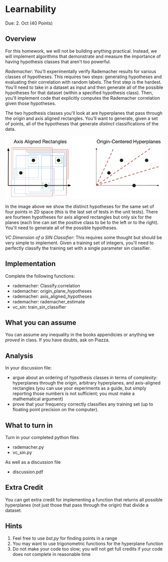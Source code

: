 Learnability
=

Due: 2. Oct (40 Points)

Overview
--------

For this homework, we will not be building anything practical.  Instead, we will
implement algorithms that demonstrate and measure the importance of having
hypothesis classes that aren't too powerful.

*Rademacher*: You'll experimentally verify Rademacher results for various classes of hypotheses.  This requires two steps: generating hypotheses and evaluating their correlation with random labels.  The first step is the hardest.  You'll need to take in a dataset as input and then generate all of the possible hypotheses for that dataset (within a specified hypothesis class).  Then, you'll implement code that explicitly computes the Rademacher correlation given those hypotheses.

The two hypothesis classes you'll look at are hyperplanes that pass through the origin and axis aligned rectangles.  You'll want to generate, given a set of points, all of the hypotheses that generate *distinct* classifications of the data.  

![Distinct Hypotheses for Two Hypothesis Classes](hypotheses.png "Distinct Hypotheses")

In the image above we show the distinct hypotheses for the same set of four points in 2D space (this is the last set of tests in the unit tests).  There are fourteen hypotheses for axis aligned rectangles but only six for the planes (each line can set the positive class to be to the left or to the right).  You'll need to generate all of the possible hypotheses.

*VC Dimension of a SIN Classifier*: This requires some thought but should be very simple to implement.  Given a training set of integers, you'll need to perfectly classify the training set with a single parameter sin classifier.

Implementation
-

Complete the following functions:
* rademacher: Classify.correlation
* rademacher: origin\_plane\_hypotheses
* rademacher: axis\_aligned\_hypotheses
* rademacher: rademacher\_estimate
* vc\_sin: train\_sin\_classifier

What you can assume
------

You can assume any inequality in the books appendicies or anything we *proved*
in class.  If you have doubts, ask on Piazza.

Analysis
-

In your discussion file:
* argue about an ordering of hypothesis classes in terms of complexity:
  hyperplanes through the origin, arbitrary hyperplanes, and axis-aligned
  rectangles (you can use your experiments as a guide, but simply reporting
  those numbers is not sufficient; you must make a mathematical argument)
* prove that your frequency correctly classifies any training set (up to
  floating point precision on the computer).

What to turn in
------

Turn in your completed python files
* rademacher.py
* vc_sin.py

As well as a discussion file
* discussion.pdf

Extra Credit
-

You can get extra credit for implementing a function that returns all possible hyperplanes (not just those that pass through the origin) that divide a dataset.

Hints
------
1.  Feel free to use _bst.py_ for finding points in a range
1.  You may want to use trigonometric functions for the hyperplane function
1.  Do not make your code too slow; you will not get full credits if your code
    does not complete in reasonable time
